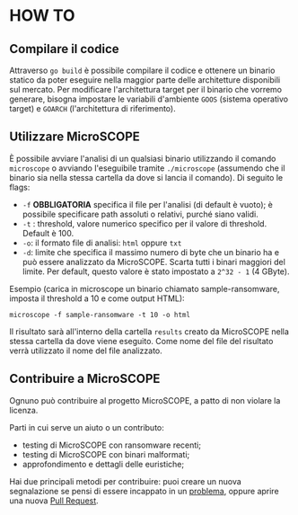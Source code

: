 # HOW TO

## Compilare il codice

Attraverso `go build` è possibile compilare il codice e ottenere un binario statico da poter eseguire nella maggior parte delle architetture disponibili sul mercato. Per modificare l'architettura target per il binario che vorremo generare, bisogna impostare le variabili d'ambiente `GOOS` (sistema operativo target) e `GOARCH` (l'architettura di riferimento).

## Utilizzare MicroSCOPE

È possibile avviare l'analisi di un qualsiasi binario utilizzando il comando `microscope` o avviando l'eseguibile tramite `./microscope` (assumendo che il binario sia nella stessa cartella da dove si lancia il comando). Di seguito le flags:

* `-f` **OBBLIGATORIA** specifica il file per l'analisi (di default è vuoto); è possibile specificare path assoluti o relativi, purché siano validi. 
* `-t` : threshold, valore numerico specifico per il valore di threshold. Default è 100.
* `-o`: il formato file di analisi: `html` oppure `txt`
* `-d`: limite che specifica il massimo numero di byte che un binario ha e può essere analizzato da MicroSCOPE. Scarta tutti i binari maggiori del limite. Per default, questo valore è stato impostato a `2^32 - 1` (4 GByte).

Esempio (carica in microscope un binario chiamato sample-ransomware, imposta il threshold a 10 e come output HTML):
```
microscope -f sample-ransomware -t 10 -o html
```

Il risultato sarà all'interno della cartella `results` creato da MicroSCOPE nella stessa cartella da dove viene eseguito. Come nome del file del risultato verrà utilizzato il nome del file analizzato.

## Contribuire a MicroSCOPE

Ognuno può contribuire al progetto MicroSCOPE, a patto di non violare la licenza.

Parti in cui serve un aiuto o un contributo:
* testing di MicroSCOPE con ransomware recenti;
* testing di MicroSCOPE con binari malformati;
* approfondimento e dettagli delle euristiche;

Hai due principali metodi per contribuire: puoi creare un nuova segnalazione se pensi di essere incappato in un [problema](https://github.com/seekbytes/MicroSCOPE/issues), oppure aprire una nuova [Pull Request](https://github.com/seekbytes/MicroSCOPE/pulls).